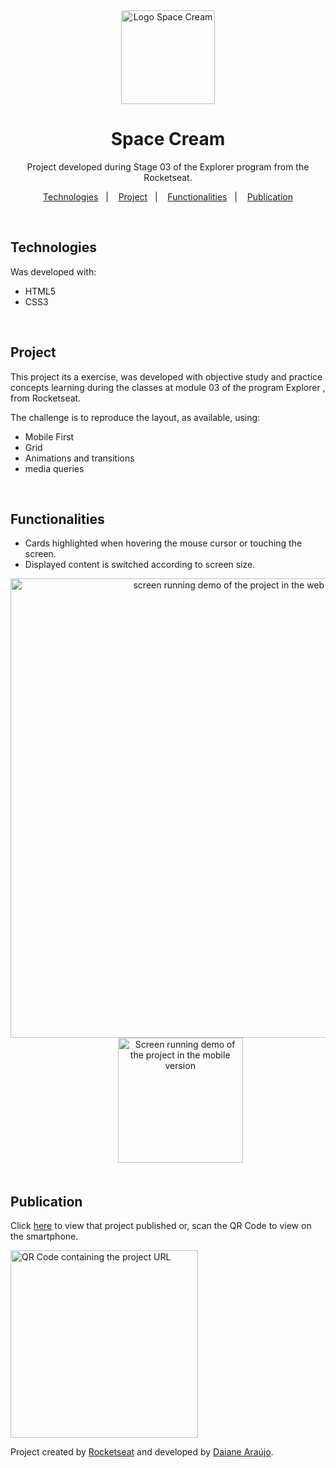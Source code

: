 <div align="center">
  <img alt="Logo Space Cream" width="150" src="https://user-images.githubusercontent.com/101216880/194176287-689bee7d-0b84-4527-a192-9d5852015091.svg">
  <h1>Space Cream</h1>

  <p>
    Project developed during Stage 03 of the Explorer program from the Rocketseat.
  </p>
  
  <p>
    <a href="#-technologies">Technologies</a>&nbsp;&nbsp;&nbsp;|&nbsp;&nbsp;&nbsp;
    <a href="#-project">Project</a>&nbsp;&nbsp;&nbsp;|&nbsp;&nbsp;&nbsp;
    <a href="#-functionalities">Functionalities</a>&nbsp;&nbsp;&nbsp;|&nbsp;&nbsp;&nbsp;
    <a href="#-publication">Publication</a>
  </p>
</div>

<br>

## Technologies

Was developed with:

- HTML5
- CSS3

<br>

## Project
This project its a exercise, was developed with objective study and practice concepts learning during the classes at module 03 of the program Explorer , from Rocketseat.

The challenge is to reproduce the layout, as available, using:

- Mobile First
- Grid
- Animations and transitions
- media queries

<br>

## Functionalities

- Cards highlighted when hovering the mouse cursor or touching the screen.
- Displayed content is switched according to screen size.


<div align="center">
<img alt="screen running demo of the project in the web version" width="735" src="https://user-images.githubusercontent.com/101216880/194176404-ab9aa10c-6a65-4e96-b7d0-80ebc36c35c2.gif">
    &nbsp;&nbsp;&nbsp;&nbsp;&nbsp;&nbsp;&nbsp;&nbsp;&nbsp;
<img alt="Screen running demo of the project in the mobile version" width="200" src="https://user-images.githubusercontent.com/101216880/194176457-bb37bcc9-3a61-4571-9278-a2aa8f10674a.gif">
</div>

<br>

## Publication

Click <a href="https://araujodai.github.io/spaceCream_Resposive/">here</a> to view that project published or, scan the QR Code to view on the smartphone.

<img height="300" width="300" alt="QR Code containing the project URL" src="https://user-images.githubusercontent.com/101216880/194177826-c3d5cf92-9441-47c3-b176-52331db84e5b.png">


<br>

Project created by [Rocketseat](https://github.com/Rocketseat) and developed by [Daiane&nbsp;Araújo](https://github.com/araujodai).
